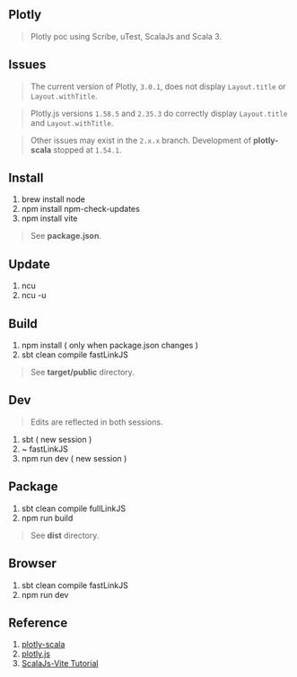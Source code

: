 Plotly
------
>Plotly poc using Scribe, uTest, ScalaJs and Scala 3.

Issues
------
>The current version of Plotly, ```3.0.1```, does not display ```Layout.title``` or ```Layout.withTitle```.

>Plotly.js versions ```1.58.5``` and ```2.35.3``` do correctly display ```Layout.title``` and ```Layout.withTitle```.

>Other issues may exist in the ```2.x.x``` branch. Development of **plotly-scala** stopped at ```1.54.1```.

Install
-------
1. brew install node
2. npm install npm-check-updates
3. npm install vite
>See **package.json**.

Update
------
1. ncu
2. ncu -u

Build
-----
1. npm install ( only when package.json changes )
2. sbt clean compile fastLinkJS
>See **target/public** directory.

Dev
---
>Edits are reflected in both sessions.
1. sbt ( new session )
2. ~ fastLinkJS
3. npm run dev ( new session )

Package
-------
1. sbt clean compile fullLinkJS
2. npm run build
>See **dist** directory.

Browser
-------
1. sbt clean compile fastLinkJS
2. npm run dev

Reference
---------
1. [plotly-scala](https://github.com/alexarchambault/plotly-scala)
2. [plotly.js](https://www.npmjs.com/package/plotly.js/v/1.47.4?activeTab=versions)
3. [ScalaJs-Vite Tutorial](https://www.scala-js.org/doc/tutorial/scalajs-vite.html)